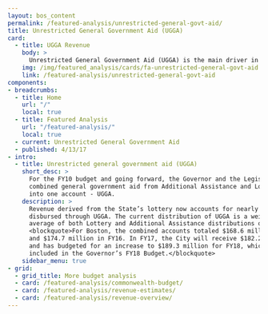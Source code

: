 ```yaml
---
layout: bos_content
permalink: /featured-analysis/unrestricted-general-govt-aid/
title: Unrestricted General Government Aid (UGGA)
card:
  - title: UGGA Revenue
    body: >
      Unrestricted General Government Aid (UGGA) is the main driver in the FY18 state aid.
    img: /img/featured_analysis/cards/fa-unrestricted-general-govt-aid.jpg
    link: /featured-analysis/unrestricted-general-govt-aid
components:
- breadcrumbs:
  - title: Home
    url: "/"
    local: true
  - title: Featured Analysis
    url: "/featured-analysis/"
    local: true
  - current: Unrestricted General Government Aid
  - published: 4/13/17
- intro:
  - title: Unrestricted general government aid (UGGA)
    short_desc: >
      For the FY10 budget and going forward, the Governor and the Legislature 
      combined general government aid from Additional Assistance and Lottery 
      into one account - UGGA.
    description: >
      Revenue derived from the State’s lottery now accounts for nearly all funds 
      disbursed through UGGA. The current distribution of UGGA is a weighted 
      average of both Lottery and Additional Assistance distributions of the past. 
      <blockquote>For Boston, the combined accounts totaled $168.6 million in FY15 
      and $174.7 million in FY16. In FY17, the City will receive $182.2 million 
      and has budgeted for an increase to $189.3 million for FY18, which is 
      included in the Governor’s FY18 Budget.</blockquote>
    sidebar_menu: true    
- grid:
  - grid_title: More budget analysis
  - card: /featured-analysis/commonwealth-budget/
  - card: /featured-analysis/revenue-estimates/
  - card: /featured-analysis/revenue-overview/
---
```

